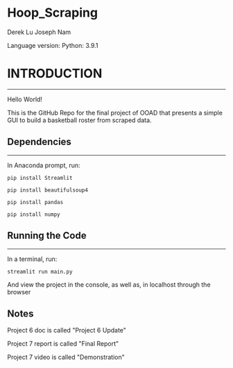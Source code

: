 # Hoop_Scraping

Derek Lu
Joseph Nam

Language version: Python: 3.9.1

# INTRODUCTION
------------

Hello World!

This is the GitHub Repo for the final project of OOAD that presents a simple GUI to build a basketball roster from scraped data.

## Dependencies
___

In Anaconda prompt, run:

`pip install Streamlit`

`pip install beautifulsoup4`

`pip install pandas`

`pip install numpy`

## Running the Code
___

In a terminal, run:

`streamlit run main.py`


And view the project in the console, as well as, in localhost through the browser

## Notes

Project 6 doc is called "Project 6 Update"

Project 7 report is called "Final Report"

Project 7 video is called "Demonstration"

